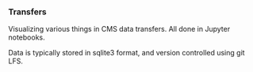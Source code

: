 ### Transfers

Visualizing various things in CMS data transfers.
All done in Jupyter notebooks.

Data is typically stored in sqlite3 format, and version controlled using git LFS.
